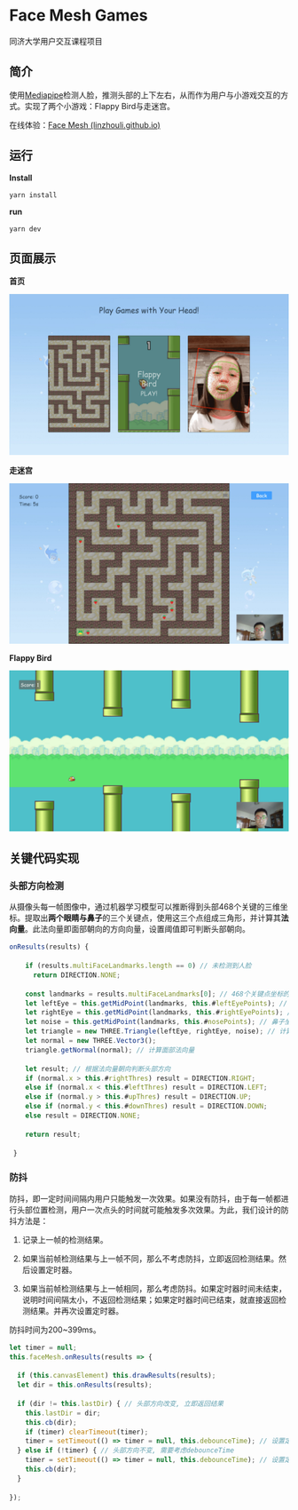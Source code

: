 # Face Mesh Games

同济大学用户交互课程项目

## 简介

使用[Mediapipe](https://google.github.io/mediapipe/)检测人脸，推测头部的上下左右，从而作为用户与小游戏交互的方式。实现了两个小游戏：Flappy Bird与走迷宫。

在线体验：[Face Mesh (linzhouli.github.io)](https://linzhouli.github.io/face-mesh-games/#/)

## 运行

**Install**

```
yarn install
```

**run**

```
yarn dev
```

## 页面展示

**首页**

![home](img/home.png)

**走迷宫**

![迷宫](img/迷宫.png)

**Flappy Bird**

![flappybird](img/flappybird.png)

## 关键代码实现

### 头部方向检测

从摄像头每一帧图像中，通过机器学习模型可以推断得到头部468个关键的三维坐标。提取出**两个眼睛与鼻子**的三个关键点，使用这三个点组成三角形，并计算其**法向量**。此法向量即面部朝向的方向向量，设置阈值即可判断头部朝向。

```JavaScript
onResults(results) {

    if (results.multiFaceLandmarks.length == 0) // 未检测到人脸
      return DIRECTION.NONE;

    const landmarks = results.multiFaceLandmarks[0]; // 468个关键点坐标的数组
    let leftEye = this.getMidPoint(landmarks, this.#leftEyePoints); // 左眼点坐标
    let rightEye = this.getMidPoint(landmarks, this.#rightEyePoints); // 右眼点坐标
    let noise = this.getMidPoint(landmarks, this.#nosePoints); // 鼻子坐标
    let triangle = new THREE.Triangle(leftEye, rightEye, noise); // 计算面部三角面
    let normal = new THREE.Vector3();
    triangle.getNormal(normal); // 计算面部法向量

    let result; // 根据法向量朝向判断头部方向
    if (normal.x > this.#rightThres) result = DIRECTION.RIGHT;
    else if (normal.x < this.#leftThres) result = DIRECTION.LEFT;
    else if (normal.y > this.#upThres) result = DIRECTION.UP;
    else if (normal.y < this.#downThres) result = DIRECTION.DOWN;
    else result = DIRECTION.NONE;

    return result;

 }
```

### 防抖

防抖，即一定时间间隔内用户只能触发一次效果。如果没有防抖，由于每一帧都进行头部位置检测，用户一次点头的时间就可能触发多次效果。为此，我们设计的防抖方法是：

1. 记录上一帧的检测结果。

1. 如果当前帧检测结果与上一帧不同，那么不考虑防抖，立即返回检测结果。然后设置定时器。

1. 如果当前帧检测结果与上一帧相同，那么考虑防抖。如果定时器时间未结束，说明时间间隔太小，不返回检测结果；如果定时器时间已结束，就直接返回检测结果。并再次设置定时器。

防抖时间为200~399ms。

```JavaScript
let timer = null;
this.faceMesh.onResults(results => {

  if (this.canvasElement) this.drawResults(results);
  let dir = this.onResults(results);

  if (dir != this.lastDir) { // 头部方向改变, 立即返回结果
    this.lastDir = dir;
    this.cb(dir);
    if (timer) clearTimeout(timer);
    timer = setTimeout(() => timer = null, this.debounceTime); // 设置定时器
  } else if (!timer) { // 头部方向不变, 需要考虑debounceTime
    timer = setTimeout(() => timer = null, this.debounceTime); // 设置定时器
    this.cb(dir);
  }

});
```

